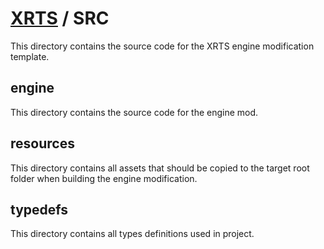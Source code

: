 # [XRTS](../) / SRC

This directory contains the source code for the XRTS engine modification template.

## engine

This directory contains the source code for the engine mod.

## resources

This directory contains all assets that should be copied to the target root folder when building the engine modification.

## typedefs

This directory contains all types definitions used in project.
